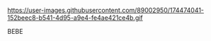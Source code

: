 https://user-images.githubusercontent.com/89002950/174474041-152beec8-b541-4d95-a9e4-fe4ae421ce4b.gif

BEBE

